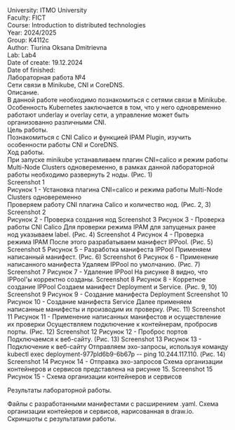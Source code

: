 University: ITMO University  
Faculty: FICT   
Course: Introduction to distributed technologies  
Year: 2024/2025  
Group: K4112c  
Author: Tiurina Oksana Dmitrievna  
Lab: Lab4   
Date of create: 19.12.2024  
Date of finished:       
Лабораторная работа №4   
Сети связи в Minikube, CNI и CoreDNS.    
Описание.   
В данной работе необходимо познакомиться с сетями связи в Minikube. Особенность Kubernetes заключается в том, что у него одновременно работают underlay и overlay сети, а управление может быть организованно различными CNI.    
Цель работы.   
Познакомиться с CNI Calico и функцией IPAM Plugin, изучить особенности работы CNI и CoreDNS.   
Ход работы.  
При запуске minikube устанавливаем плагин CNI=calico и режим работы Multi-Node Clusters одновеременно, в рамках данной лабораторной работы необходимо развернуть 2 ноды. (Рис. 1)   
Screenshot 1   
Рисунок 1 - Установка плагина CNI=calico и режима работы Multi-Node Clusters одновеременно  
Проверяем работу CNI плагина Calico и количество нод. (Рис. 2, 3)    
Screenshot 2   
Рисунок 2 - Проверка создания нод
Screenshot 3
Рисунок 3 - Проверка работы CNI Calico
Для проверки режима IPAM для запущеных ранее нод указываем label. (Рис. 4)
Screenshot 4
Рисунок 4 - Проверка режима IPAM
После этого разрабатываем манифест IPPool. (Рис. 5)
Screenshot 5
Рисунок 5 - Разработка манифеста IPPool
Применяем написанный манифест. (Рис. 6)
Screenshot 6
Рисунок 6 - Применение написанного манифеста
Удаляем IPPool по умолчанию. (Рис. 7)
Screenshot 7
Рисунок 7 - Удаление IPPool
На рисунке 8 видно, что IPPool'ы корректно созданы.
Screenshot 8
Рисунок 8 - Корретное создание IPPool Создаем манифест Deployment и Service. (Рис. 9, 10)
Screenshot 9
Рисунок 9 - Создание манифеста Deployment
Screenshot 10
Рисунок 10 - Создание манифеста Service
Далее применяем написанные манифесты и производим их проверку. (Рис. 11)
Screenshot 11
Рисунок 11 - Применение написанных манифестов и осуществление их проверки
Осуществляем подключение к контейнерам, пробросив порты. (Рис. 12)
Screenshot 12
Рисунок 12 - Проброс портов
Подключаемся к веб-сайту. (Рис. 13)
Screenshot 13
Рисунок 13 - Подключение к веб-сайту
Отправляем эхо-запросы, используя команду kubectl exec deployment-977pld6b9-6b67p -- ping 10.244.117.110. (Рис. 14)
Screenshot 14
Рисунок 14 - Отправка эхо-запросов
Схема организации контейнеров и сервисов представлена на рисунке 15.
Screenshot 15
Рисунок 15 - Схема организации контейнеров и сервисов

Результаты лабораторной работы.

Файлы с разработанными манифестами с расширением .yaml.
Схема организации контейеров и сервисов, нарисованная в draw.io.
Скриншоты c результатами работы.

